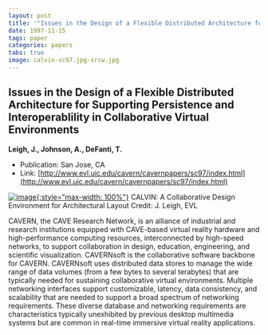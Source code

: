 ```yaml
---
layout: post
title: '"Issues in the Design of a Flexible Distributed Architecture for Supporting Persistence and Interoperablility in Collaborative Virtual Environments"'
date: 1997-11-15
tags: paper
categories: papers
tabs: true
image: calvin-sc97.jpg-srcw.jpg
---
```


## Issues in the Design of a Flexible Distributed Architecture for Supporting Persistence and Interoperablility in Collaborative Virtual Environments
**Leigh, J., Johnson, A., DeFanti, T.**
- Publication: San Jose, CA
- Link: [http://www.evl.uic.edu/cavern/cavernpapers/sc97/index.html](http://www.evl.uic.edu/cavern/cavernpapers/sc97/index.html)


[![image](https://www.evl.uic.edu/output/originals/calvin-sc97.jpg-srcw.jpg){:style="max-width: 100%"}](https://www.evl.uic.edu/output/originals/calvin-sc97.jpg-srcw.jpg)
CALVIN: A Collaborative Design Environment for Architectural Layout
Credit: J. Leigh, EVL

CAVERN, the CAVE Research Network, is an alliance of industrial and research institutions equipped with CAVE-based virtual reality hardware and high-performance computing resources, interconnected by high-speed networks, to support collaboration in design, education, engineering, and scientific visualization. CAVERNsoft is the collaborative software backbone for CAVERN. CAVERNsoft uses distributed data stores to manage the wide range of data volumes (from a few bytes to several terabytes) that are typically needed for sustaining collaborative virtual environments. Multiple networking interfaces support customizable, latency, data consistency, and scalability that are needed to support a broad spectrum of networking requirements. These diverse database and networking requirements are characteristics typically unexhibited by previous desktop multimedia systems but are common in real-time immersive virtual reality applications.
